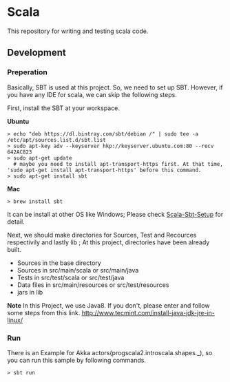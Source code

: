# Scala

This repository for writing and testing scala code.

## Development

### Preperation

Basically, SBT is used at this project. So, we need to set up SBT.
However, if you have any IDE for scala, we can skip the following steps.

First, install the SBT at your workspace.

**Ubuntu**
```console
> echo "deb https://dl.bintray.com/sbt/debian /" | sudo tee -a /etc/apt/sources.list.d/sbt.list
> sudo apt-key adv --keyserver hkp://keyserver.ubuntu.com:80 --recv 642AC823
> sudo apt-get update   
  # maybe you need to install apt-transport-https first. At that time, 'sudo apt-get install apt-transport-https' before this command.
> sudo apt-get install sbt
```

**Mac**
```console
> brew install sbt
```

It can be install at other OS like Windows; Please check [Scala-Sbt-Setup](http://www.scala-sbt.org/0.13/docs/Setup.html "Sbt Setup") for detail.

Next, we should make directories for Sources, Test and Recources respectivily and lastly lib
; At this project, directories have been already built.

* Sources in the base directory
* Sources in src/main/scala or src/main/java
* Tests in src/test/scala or src/test/java
* Data files in src/main/resources or src/test/resources
* jars in lib


**Note**
In this Project, we use Java8.
If you don't, please enter and follow some steps from this link.
<http://www.tecmint.com/install-java-jdk-jre-in-linux/>


### Run

There is an Example for Akka actors(progscala2.introscala.shapes._), 
so you can run this sample by following commands.
```console
> sbt run
```